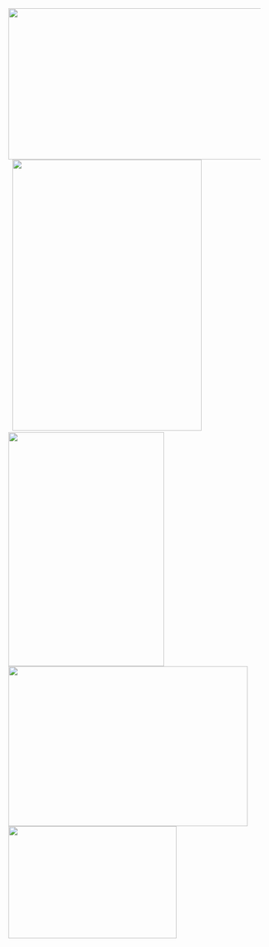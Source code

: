 <img src="/images/IMG_2213.PNG" width="536" height="302">
&nbsp;
<img src="/images/IMG_2251.PNG" width="378" height="541">
<img src="/images/IMG_2254.PNG" width="311" height="467">
<img src="/images/IMG_2237.PNG" width="478" height="319">
<img src="/images/IMG_2255.PNG" width="336" height="224">